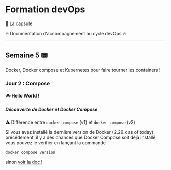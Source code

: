 # Formation devOps

:pill: La capsule

:fire:  Documentation d'accompagnement au cycle devOps :fire:

---

## Semaine 5 :pager: 

Docker, Docker compose et Kubernetes pour faire tourner les containers !

### Jour 2 : Compose

#### :bike: Hello World !

##### Découverte de Docker et Docker Compose

:warning: Différence entre ```docker-compose``` (v1) et ```docker compose``` (v2)

Si vous avez installé la dernière version de Docker (2.29.x as of today) précédement, il y a des chances que Docker Compose soit déjà installé, vous pouvez le vérifier en lançant la commande 

```bash
docker compose version 
```

sinon [voir la doc !](https://wiki.crowncloud.net/?How_to_Install_and_use_Docker_Compose_on_Debian_12)

